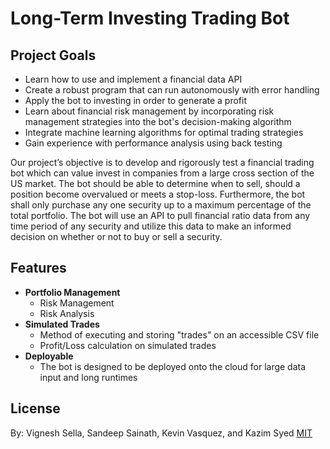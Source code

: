 # Long-Term Investing Trading Bot

## Project Goals
- Learn how to use and implement a financial data API
- Create a robust program that can run autonomously with error handling
- Apply the bot to investing in order to generate a profit
- Learn about financial risk management by incorporating risk management strategies into the bot's decision-making algorithm
- Integrate machine learning algorithms for optimal trading strategies
- Gain experience with performance analysis using back testing

Our project’s objective is to develop and rigorously test a financial trading bot which can value invest in companies from a large cross section of the US market. The bot should be able to determine when to sell, should a position become overvalued or meets a stop-loss. Furthermore, the bot shall only purchase any one security up to a maximum percentage of the total portfolio. The bot will use an API to pull financial ratio data from any time period of any security and utilize this data to make an informed decision on whether or not to buy or sell a security.

## Features

- __Portfolio Management__
     * Risk Management
     * Risk Analysis
- __Simulated Trades__
     * Method of executing and storing "trades" on an accessible CSV file
     * Profit/Loss calculation on simulated trades
- __Deployable__
     * The bot is designed to be deployed onto the cloud for large data input and long runtimes

## License
By: Vignesh Sella, Sandeep Sainath, Kevin Vasquez, and Kazim Syed
[MIT](https://choosealicense.com/licenses/mit/)
